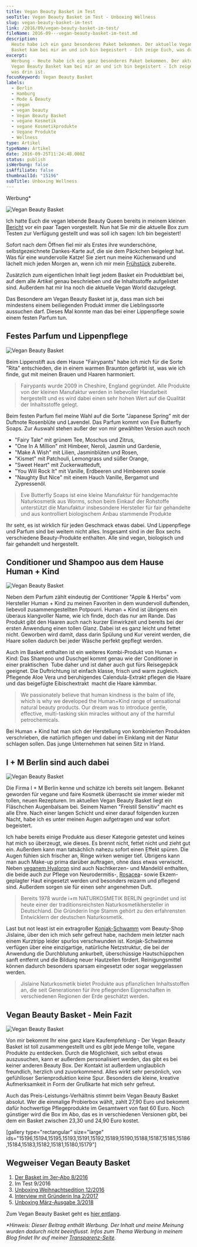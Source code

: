 ```yaml
---
title: Vegan Beauty Basket im Test
seoTitle: Vegan Beauty Basket im Test - Unboxing Wellness
slug: vegan-beauty-basket-im-test
link: /2016/09/vegan-beauty-basket-im-test/
fileName: 2016-09---vegan-beauty-basket-im-test.md
description:
  Heute habe ich ein ganz besonderes Paket bekommen. Der aktuelle Vegan Beauty
  Basket kam bei mir an und ich bin begeistert - Ich zeige Euch, was drin ist.
excerpt:
  Werbung - Heute habe ich ein ganz besonderes Paket bekommen. Der aktuelle
  Vegan Beauty Basket kam bei mir an und ich bin begeistert - Ich zeige Euch,
  was drin ist.
focusKeyword: Vegan Beauty Basket
labels:
  - Berlin
  - Hamburg
  - Mode & Beauty
  - vegan
  - vegan beauty
  - Vegan Beauty Basket
  - vegane Kosmetik
  - vegane Kosmetikprodukte
  - Vegane Produkte
  - Wellness
type: Artikel
typeName: Artikel
date: 2016-09-25T11:24:48.000Z
status: publish
isWerbung: false
isAffiliate: false
thumbnailId: "15196"
subTitle: Unboxing Wellness
---
```


Werbung\*

![Vegan Beauty Basket](http://cardamonchai.com/wp-content/uploads/2016/09/29578673560_1aab418caf_z-640x427.jpg)

Ich hatte Euch die vegan lebende Beauty Queen bereits in meinem kleinen
<a href="http://cardamonchai.com/2016/08/vegan-beauty-basket-gratis-aktion/">Bericht</a>
vor ein paar Tagen vorgestellt. Nun hat Sie mir die aktuelle Box zum Testen zur
Verfügung gestellt und was soll ich sagen: Ich bin begeistert!

Sofort nach dem Öffnen fiel mir als Erstes ihre wunderschöne, selbstgezeichnete
Dankes-Karte auf, die sie dem Päckchen beigelegt hat. Was für eine wundervolle
Katze! Sie ziert nun meine Küchenwand und lächelt mich jeden Morgen an, wenn ich
mir mein
<a href="http://cardamonchai.com/2015/10/veganer-kaiserschmarrn/">Frühstück</a>
zubereite.

Zusätzlich zum eigentlichen Inhalt liegt jedem Basket ein Produktblatt bei, auf
dem alle Artikel genau beschrieben und die Inhaltsstoffe aufgelistet sind.
Außerdem hat mir Ina noch die aktuelle Vegan World dazugelegt.

Das Besondere am Vegan Beauty Basket ist ja, dass man sich bei mindestens einem
beiliegenden Produkt immer die Lieblingssorte aussuchen darf. Dieses Mal konnte
man das bei einer Lippenpflege sowie einem festen Parfum tun.

## Festes Parfum und Lippenpflege

![Vegan Beauty Basket](http://cardamonchai.com/wp-content/uploads/2016/09/29872267105_e98a488415_z-640x427.jpg)

Beim Lippenstift aus dem Hause "Fairypants" habe ich mich für die Sorte "Rita"
entschieden, die in einem warmen Braunton gefärbt ist, was wie ich finde, gut
mit meinen Brauen und Haaren harmoniert.

<blockquote>Fairypants wurde 2009 in Cheshire, England gegründet. Alle Produkte von der kleinen Manufaktur werden in liebevoller Handarbeit hergestellt und es wird dabei einen sehr hohen Wert auf die Qualität der Inhaltsstoffe gelegt.</blockquote>

Beim festen Parfum fiel meine Wahl auf die Sorte "Japanese Spring" mit der
Duftnote Rosenblüte und Lavendel. Das Parfum kommt von Eve Butterfly Soaps. Zur
Auswahl stehen außer der von mir gewählten Version auch noch

<ul>
    <li>"Fairy Tale" mit grünem Tee, Moschus und Zitrus,</li>
    <li>"One In A Million" mit Himbeer, Neroli, Jasmin und Gardenie,</li>
    <li>"Make A Wish" mit Lilien, Jasminblüten und Rosen,</li>
    <li>"Kismet" mit Patchouli, Lemongrass und süßer Orange,</li>
    <li>"Sweet Heart" mit Zuckerwatteduft,</li>
    <li>"You Will Rock It" mit Vanille, Erdbeeren und Himbeeren sowie</li>
    <li>"Naughty But Nice" mit einem Hauch Vanille, Bergamot und Zypressenöl.</li>
</ul>

<blockquote>Eve Butterfly Soaps ist eine kleine Manufaktur für handgemachte Naturkosmetik aus Worms, schon beim Einkauf der Rohstoffe unterstützt die Manufaktur insbesondere Hersteller für fair gehandelte und aus kontrolliert biologischem Anbau stammende Produkte</blockquote>

Ihr seht, es ist wirklich für jeden Geschmack etwas dabei. Und Lippenpflege und
Parfum sind bei weitem nicht alles. Insgesamt sind in der Box sechs verschiedene
Beauty-Produkte enthalten. Alle sind vegan, biologisch und fair gehandelt und
hergestellt.

## Conditioner und Shampoo aus dem Hause Human + Kind

![Vegan Beauty Basket](http://cardamonchai.com/wp-content/uploads/2016/09/29789349201_ce80d917ee_z-640x427.jpg)

Neben dem Parfum zählt eindeutig der Contitioner "Apple &amp; Herbs" vom
Hersteller Human + Kind zu meinen Favoriten in dem wundervoll duftenden,
liebevoll zusammengestellten Potpourri. Human + Kind ist übrigens ein überaus
klangvoller Name, wie ich finde, doch das nur am Rande. Das Produkt gibt den
Haaren auch nach kurzer Einwirkzeit und bereits bei der ersten Anwendung einen
tollen Glanz. Dabei ist es ganz leicht und fettet nicht. Geworben wird damit,
dass darin Spülung und Kur vereint werden, die Haare sollen dadurch bei jeder
Wäsche perfekt gepflegt werden.

Auch im Basket enthalten ist ein weiteres Kombi-Produkt von Human + Kind: Das
Shampoo und Duschgel kommt genau wie der Conditioner in einer praktischen  Tube
daher und ist daher auch gut fürs Reisegepäck geeignet. Die Duftrichtung ist
einfach klasse, frisch und warm zugleich. Pflegende Aloe Vera und beruhigendes
Calendula-Extrakt pflegen die Haare und das beigefügte Eibischextrakt  macht die
Haare kämmbar.

<blockquote>We passionately believe that human kindness is the balm of life, which is why we developed the Human+Kind range of sensational natural beauty products. Our dream was to introduce gentle, effective, multi-tasking skin miracles without any of the harmful petrochemicals.</blockquote>

Bei Human + Kind hat man sich der Herstellung von kombinierten Produkten
verschrieben, die natürlich pflegen und dabei im Einklang mit der Natur schlagen
sollen. Das junge Unternehmen hat seinen Sitz in Irland.

## I + M Berlin sind auch dabei

![Vegan Beauty Basket](http://cardamonchai.com/wp-content/uploads/2016/09/29872268515_ef4901273f_z-640x427.jpg)

Die Firma I + M Berlin kenne und schätze ich bereits seit langem. Bekannt
geworden für vegane und faire Kosmetik überrascht sie immer wieder mit tollen,
neuen Rezepturen. Im aktuellen Vegan Beauty Basket liegt ein Fläschchen
Augenbalsam bei. Seinem Namen "Freistil Sensitiv" macht es alle Ehre. Nach einer
langen Schicht und einer darauf folgenden kurzen Nacht, habe ich es unter meinen
Augen aufgetragen und war sofort begeistert.

Ich habe bereits einige Produkte aus dieser Kategorie getestet und keines hat
mich so überzeugt, wie dieses. Es brennt nicht, fettet nicht und zieht gut ein.
Außerdem kann man tatsächlich nahezu sofort einen Effekt spüren. Die Augen
fühlen sich frischer an, Ringe wirken weniger tief. Übrigens kann man auch
Make-up prima darüber auftragen, ohne dass etwas verwischt. Neben
<a href="http://cardamonchai.com/2016/07/lovely-day-botanicals-kosmetiktest/">veganem
Hyaloron</a> sind auch Nachtkerzen- und Mandelöl enthalten, die beide auch zur
Pflege von Neurodermitis-,
<a href="http://cardamonchai.com/2016/05/gladskin-vegane-pflege-bei-rosacea/">Rosacea</a>-
sowie Ekzem-geplagter Haut eingesetzt werden und besonders reizarm und pflegend
sind. Außerdem sorgen sie für einen sehr angenehmen Duft.

<blockquote>Bereits 1978 wurde i+m NATURKOSMETIK BERLIN gegründet und ist heute einer der traditions­reichsten Naturkosmetikhersteller in Deutschland. Die Gründerin Inge Stamm gehört zu den erfahrensten Entwicklern der deutschen Natur­kosmetik.</blockquote>

Last but not least ist ein extragroßer
<a href="http://cardamonchai.com/2014/08/wolkenseifen-himmlische-duefte-ganz-ohne-plastik/">Konjak-Schwamm</a>
vom Beauty-Shop Jislaine, über den ich mich sehr gefreut habe, nachdem mein
letzter nach einem Kurztripp leider spurlos verschwunden ist. Konjak-Schwämme
verfügen über eine einzigartige, natürliche Netzstruktur, die bei der Anwendung
die Durchblutung ankurbelt, überschüssige Hautschüppchen sanft entfernt und die
Bildung neuer Hautzellen fördert. Reinigungsmittel können dadurch besonders
sparsam eingesetzt oder sogar weggelassen werden.

<blockquote>Jislaine Naturkosmetik bietet Produkte aus pflanzlichen Inhaltsstoffen an, die seit Generationen für ihre pflegenden Eigenschaften in verschiedenen Regionen der Erde geschätzt werden.</blockquote>

## Vegan Beauty Basket - Mein Fazit

![Vegan Beauty Basket](http://cardamonchai.com/wp-content/uploads/2016/09/29245761113_3bde0db14f_z-640x427.jpg)

Von mir bekommt Ihr eine ganz klare Kaufempfehlung - Der Vegan Beauty Basket ist
toll zusammengestellt und es gibt jede Menge tolle, vegane Produkte zu
entdecken. Durch die Möglichkeit, sich selbst etwas auszusuchen, kann er
außerdem personalisiert werden, das gibt es bei keiner anderen Beauty Box. Der
Kontakt ist außerdem unglaublich freundlich, herzlich und zuvorkommend. Alles
wirkt sehr persönlich, von gefühlloser Serienproduktion keine Spur. Besonders
die kleine, kreative Aufmerksamkeit in Form der Grußkarte hat mich sehr gefreut.

Auch das Preis-Leistungs-Verhältnis stimmt beim Vegan Beauty Basket absolut. Wer
die einmalige Probierbox wählt, zahlt 27,90 Euro und bekommt dafür hochwertige
Pflegeprodukte im Gesamtwert von fast 60 Euro. Noch günstiger wird die Box im
Abo, das es in verschiedenen Versionen gibt, bei dem ein Basket zwischen 23,30
und 24,90 Euro kostet.

[gallery type="rectangular" size="large"
ids="15196,15194,15195,15193,15191,15192,15189,15190,15188,15187,15185,15186,15184,15183,15182,15181,15180,15179"]

## Wegweiser Vegan Beauty Basket

<ol>
    <li><a href="http://cardamonchai.com/2016/08/vegan-beauty-basket-gratis-aktion/">Der Basket im 3er-Abo 8/2016</a></li>
    <li>Im Test 9/2016</li>
    <li><a href="http://cardamonchai.com/2016/12/unboxing-vegan-beauty-basket-weihnachtsedition/">Unboxing Weihnachtsedition 12/2016</a></li>
    <li><a href="http://cardamonchai.com/2017/02/vegan-beauty-basket-interview/">Interview mit Gründerin Ina 2/2017</a></li>
    <li><a href="http://cardamonchai.com/2018/03/unboxing-vegan-beauty-basket-maerz/">Unboxing März-Ausgabe 3/2018</a></li>
</ol>

Zum Vegan Beauty Basket geht es
<a href="https://www.veganbeautybasket.com/" target="_blank" rel="noopener">hier
entlang</a>.

<em>\*Hinweis: Dieser Beitrag enthält Werbung. Der Inhalt und meine Meinung
wurden dadurch nicht beeinflusst. Infos zum Thema Werbung in meinem Blog findet
Ihr auf meiner
<a href="https://cardamonchai.com/werbung/">Transparenz-Seite</a>.</em>
